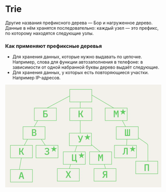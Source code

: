 # Trie

Другие названия префиксного дерева — Бор и нагруженное дерево. Данные в нём хранятся последовательно: каждый узел — это префикс, по которому находятся следующие узлы.

### Как применяют префиксные деревья
- Для хранения данных, которые нужно выдавать по цепочке. Например, слова для функции автозаполнения в телефоне: в зависимости от одной набранной буквы дерево выдаёт следующие.
- Для хранения данных, у которых есть повторяющиеся участки. Например IP-адресов.

![img.png](img.png)
